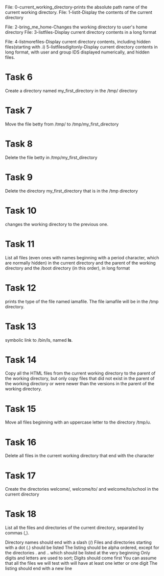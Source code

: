 File: 0-current_working_directory-prints the absolute path name of the current working directory.
File: 1-listit-Display the contents of the current directory

File: 2-bring_me_home-Changes the working directory to user's home directory
File: 3-listfiles-Display current directory contents in a long format

File: 4-listmorefiles-Display current directory contents, including hidden files(starting with .i)
5-listfilesdigitonly-Display current directory contents in long format, with user and group IDS displayed numerically, and hidden files.

# Task 6
Create a directory named my_first_directory in the /tmp/ directory

# Task 7
Move the file betty from /tmp/ to /tmp/my_first_directory 

# Task 8
Delete the file betty in /tmp/my_first_directory

# Task 9
Delete the directory my_first_directory that is in the /tmp directory

# Task 10
changes the working directory to the previous one.

# Task 11
List all files (even ones with names beginning with a period character, which are normally hidden) in the current directory and the parent of the working directory and the /boot directory (in this order), in long format

# Task 12
prints the type of the file named iamafile. The file iamafile will be in the /tmp directory.

# Task 13
symbolic link to /bin/ls, named __ls__.

# Task 14
Copy all the HTML files from the current working directory to the parent of the working directory, but only copy files that did not exist in the parent of the working directory or were newer than the versions in the parent of the working directory.

# Task 15
Move all files beginning with an uppercase letter to the directory /tmp/u.

# Task 16 
Delete all files in the current working directory that end with the character

# Task 17
Create the directories welcome/, welcome/to/ and welcome/to/school in the current directory

# Task 18
List all the files and directories of the current directory, separated by commas (,).

Directory names should end with a slash (/)
Files and directories starting with a dot (.) should be listed
The listing should be alpha ordered, except for the directories . and .. which should be listed at the very beginning
Only digits and letters are used to sort; Digits should come first
You can assume that all the files we will test with will have at least one letter or one digit
The listing should end with a new line
